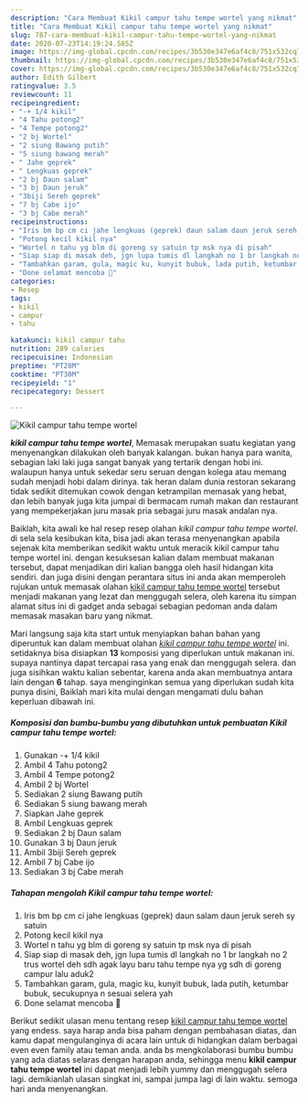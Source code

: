 ```yaml
---
description: "Cara Membuat Kikil campur tahu tempe wortel yang nikmat"
title: "Cara Membuat Kikil campur tahu tempe wortel yang nikmat"
slug: 787-cara-membuat-kikil-campur-tahu-tempe-wortel-yang-nikmat
date: 2020-07-23T14:19:24.585Z
image: https://img-global.cpcdn.com/recipes/3b530e347e6af4c8/751x532cq70/kikil-campur-tahu-tempe-wortel-foto-resep-utama.jpg
thumbnail: https://img-global.cpcdn.com/recipes/3b530e347e6af4c8/751x532cq70/kikil-campur-tahu-tempe-wortel-foto-resep-utama.jpg
cover: https://img-global.cpcdn.com/recipes/3b530e347e6af4c8/751x532cq70/kikil-campur-tahu-tempe-wortel-foto-resep-utama.jpg
author: Edith Gilbert
ratingvalue: 3.5
reviewcount: 11
recipeingredient:
- "-+ 1/4 kikil"
- "4 Tahu potong2"
- "4 Tempe potong2"
- "2 bj Wortel"
- "2 siung Bawang putih"
- "5 siung bawang merah"
- " Jahe geprek"
- " Lengkuas geprek"
- "2 bj Daun salam"
- "3 bj Daun jeruk"
- "3biji Sereh geprek"
- "7 bj Cabe ijo"
- "3 bj Cabe merah"
recipeinstructions:
- "Iris bm bp cm ci jahe lengkuas (geprek) daun salam daun jeruk sereh sy satuin"
- "Potong kecil kikil nya"
- "Wortel n tahu yg blm di goreng sy satuin tp msk nya di pisah"
- "Siap siap di masak deh, jgn lupa tumis dl langkah no 1 br langkah no 2 trus wortel deh sdh agak layu baru tahu tempe nya yg sdh di goreng campur lalu aduk2"
- "Tambahkan garam, gula, magic ku, kunyit bubuk, lada putih, ketumbar bubuk, secukupnya n sesuai selera yah"
- "Done selamat mencoba 🤗"
categories:
- Resep
tags:
- kikil
- campur
- tahu

katakunci: kikil campur tahu 
nutrition: 289 calories
recipecuisine: Indonesian
preptime: "PT28M"
cooktime: "PT30M"
recipeyield: "1"
recipecategory: Dessert

---
```



![Kikil campur tahu tempe wortel](https://img-global.cpcdn.com/recipes/3b530e347e6af4c8/751x532cq70/kikil-campur-tahu-tempe-wortel-foto-resep-utama.jpg)

<b><i>kikil campur tahu tempe wortel</i></b>, Memasak merupakan suatu kegiatan yang menyenangkan dilakukan oleh banyak kalangan. bukan hanya para wanita, sebagian laki laki juga sangat banyak yang tertarik dengan hobi ini. walaupun hanya untuk sekedar seru seruan dengan kolega atau memang sudah menjadi hobi dalam dirinya. tak heran dalam dunia restoran sekarang tidak sedikit ditemukan cowok dengan ketrampilan memasak yang hebat, dan lebih banyak juga kita jumpai di bermacam rumah makan dan restaurant yang mempekerjakan juru masak pria sebagai juru masak andalan nya.



Baiklah, kita awali ke hal resep resep olahan <i>kikil campur tahu tempe wortel</i>. di sela sela kesibukan kita, bisa jadi akan terasa menyenangkan apabila sejenak kita memberikan sedikit waktu untuk meracik kikil campur tahu tempe wortel ini. dengan kesuksesan kalian dalam membuat makanan tersebut, dapat menjadikan diri kalian bangga oleh hasil hidangan kita sendiri. dan juga disini dengan perantara situs ini anda akan memperoleh rujukan untuk memasak olahan <u>kikil campur tahu tempe wortel</u> tersebut menjadi makanan yang lezat dan menggugah selera, oleh karena itu simpan alamat situs ini di gadget anda sebagai sebagian pedoman anda dalam memasak masakan baru yang nikmat.


Mari langsung saja kita start untuk menyiapkan bahan bahan yang diperuntuk kan dalam membuat olahan <u><i>kikil campur tahu tempe wortel</i></u> ini. setidaknya bisa disiapkan <b>13</b> komposisi yang diperlukan untuk makanan ini. supaya nantinya dapat tercapai rasa yang enak dan menggugah selera. dan juga sisihkan waktu kalian sebentar, karena anda akan membuatnya antara lain dengan <b>6</b> tahap. saya menginginkan semua yang diperlukan sudah kita punya disini, Baiklah mari kita mulai dengan mengamati dulu bahan keperluan dibawah ini.

<!--inarticleads1-->

##### Komposisi dan bumbu-bumbu yang dibutuhkan untuk pembuatan Kikil campur tahu tempe wortel:

1. Gunakan -+ 1/4 kikil
1. Ambil 4 Tahu potong2
1. Ambil 4 Tempe potong2
1. Ambil 2 bj Wortel
1. Sediakan 2 siung Bawang putih
1. Sediakan 5 siung bawang merah
1. Siapkan  Jahe geprek
1. Ambil  Lengkuas geprek
1. Sediakan 2 bj Daun salam
1. Gunakan 3 bj Daun jeruk
1. Ambil 3biji Sereh geprek
1. Ambil 7 bj Cabe ijo
1. Sediakan 3 bj Cabe merah




<!--inarticleads2-->

##### Tahapan mengolah Kikil campur tahu tempe wortel:

1. Iris bm bp cm ci jahe lengkuas (geprek) daun salam daun jeruk sereh sy satuin
1. Potong kecil kikil nya
1. Wortel n tahu yg blm di goreng sy satuin tp msk nya di pisah
1. Siap siap di masak deh, jgn lupa tumis dl langkah no 1 br langkah no 2 trus wortel deh sdh agak layu baru tahu tempe nya yg sdh di goreng campur lalu aduk2
1. Tambahkan garam, gula, magic ku, kunyit bubuk, lada putih, ketumbar bubuk, secukupnya n sesuai selera yah
1. Done selamat mencoba 🤗




Berikut sedikit ulasan menu tentang resep <u>kikil campur tahu tempe wortel</u> yang endess. saya harap anda bisa paham dengan pembahasan diatas, dan kamu dapat mengulanginya di acara lain untuk di hidangkan dalam berbagai even even family atau teman anda. anda bs mengkolaborasi bumbu bumbu yang ada diatas selaras dengan harapan anda, sehingga menu <b>kikil campur tahu tempe wortel</b> ini dapat menjadi lebih yummy dan menggugah selera lagi. demikianlah ulasan singkat ini, sampai jumpa lagi di lain waktu. semoga hari anda menyenangkan.
